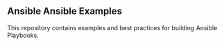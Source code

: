 Ansible
Ansible Examples
----------------

This repository contains examples and best practices for building Ansible Playbooks.

